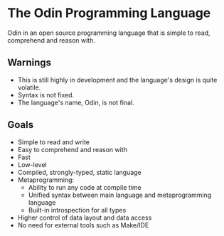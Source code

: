 # The Odin Programming Language

Odin in an open source programming language that is simple to read, comprehend and reason with.

## Warnings

* This is still highly in development and the language's design is quite volatile.
* Syntax is not fixed.
* The language's name, Odin, is not final.

## Goals

* Simple to read and write
* Easy to comprehend and reason with
* Fast
* Low-level
* Compiled, strongly-typed, static language
* Metaprogramming:
	- Ability to run any code at compile time
	- Unified syntax between main language and metaprogramming language
	- Built-in introspection for all types
* Higher control of data layout and data access
* No need for external tools such as Make/IDE

